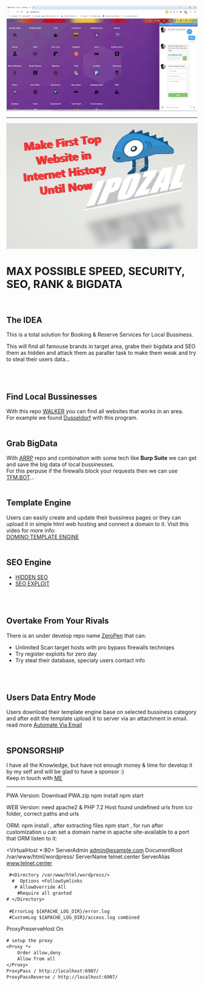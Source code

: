 <a href='https://www.linkedin.com/company/31452820' target='_blank'><img src='https://github.com/dewebdes/IPOZAL/blob/master/ipozal-desk-1.jpeg' /></a>
<hr />
<img src="https://raw.githubusercontent.com/dewebdes/IPOZAL/master/ipozalbrand.PNG" />
<h1>MAX POSSIBLE SPEED, SECURITY, SEO, RANK & BIGDATA</h1>
<br>
<h2>The IDEA</h2>
This is a total solution for Booking & Reserve Services for Local Bussiness.
<p>This will find all famouse brands in target area, grabe their bigdata and SEO them as hidden and attack them as paraller task to make them weak and try to steal their users data...</p>
<br> <br>
<h2>Find Local Bussinesses</h2>
With this repo <a href="https://github.com/dewebdes/walker" target="_blank">WALKER</a> you can find all websites that works in an area.<br>
For example we found <a href="https://github.com/dewebdes/walker/blob/master/dusseldorf-websites-in-map.txt" target="_blank">Dusseldorf</a> with this program.
<br><br>
<h2>Grab BigData</h2>
With <a href="https://github.com/dewebdes/ARRP">ARRP</a> repo and combination with some tech like <b>Burp Suite</b> we can get and save the big data of local bussinesses.<br>
For this perpuse if the firewalls block your requests then we can use <a href="https://github.com/dewebdes/TFM.BOT">TFM.BOT</a>...
<br><br>
<h2>Template Engine</h2>
Users can easily create and update their bussiness pages or they can upload it in simple html web hosting and connect a domain to it. Visit this video for more info:<br>
<a href="https://www.youtube.com/watch?v=M2BsyRRU5Cg&list=PLMviqVvxDuPGID47AZUzWm-cUvGSX2seE&index=2&t=0s" target="_blank">DOMINO TEMPLATE ENGINE</a>
<br><br>
<h2>SEO Engine</h2>
<ul>
<li><a href="https://www.linkedin.com/pulse/save-your-templateengine-seo-champ-2019-kevin-eyni/" target="_blank">HIDDEN SEO</a></li>
<li><a href="https://www.linkedin.com/pulse/seo-exploit-kaveh-eyni/" target="_blank">SEO EXPLOIT</a></li>
</ul>
<br><br>
<h2>Overtake From Your Rivals</h2>
There is an under develop repo name <a href="https://github.com/dewebdes/ZeroPen" target="_blank">ZeroPen</a> that can:
<ul>
<li>Unlimited Scan target hosts with pro bypass firewalls techniqes</li>
<li>Try register exploits for zero day</li>
<li>Try steal their database, specialy users contact info</li>
</ul>
<br><br>
<h2>Users Data Entry Mode</h2>
Users download their template engine base on selected bussiness category and after edit the template upload it to server via an attachment in email. read more <a href="https://www.linkedin.com/pulse/prohosting-automate-apis-mail-kevin-eyni/">Automate Via Email</a>
<br><br>     
<h2>SPONSORSHIP</h2>
I have all the Knowledge, but have not enough money & time for develop it by my self and will be glad to have a sponsor :)
<br>
Keep in touch with <a href="https://github.com/dewebdes/RESUME/blob/master/kaveheyni.jpg" target="_blank">ME</a>
<hr>
PWA Version:
Download PWA.zip
npm install
npm start

WEB Version:
need apache2 & PHP 7.2 Host
found undefined urls from ico folder, correct paths and urls

ORM:
npm install , after extracting files
npm start , for run after customization
u can set a domain name in apache site-available to a port that ORM listen to it:

<VirtualHost *:80>
     ServerAdmin admin@example.com
     DocumentRoot /var/www/html/wordpress/
     ServerName telnet.center
     ServerAlias www.telnet.center

     #<Directory /var/www/html/wordpress/>
      #  Options +FollowSymlinks
       # AllowOverride All
        #Require all granted
    # </Directory>

     #ErrorLog ${APACHE_LOG_DIR}/error.log
     #CustomLog ${APACHE_LOG_DIR}/access.log combined
ProxyPreserveHost On

    # setup the proxy
    <Proxy *>
        Order allow,deny
        Allow from all
    </Proxy>
    ProxyPass / http://localhost:6907/
    ProxyPassReverse / http://localhost:6907/
</VirtualHost>

